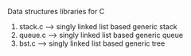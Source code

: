 Data structures libraries for C

1. stack.c --> singly linked list based generic stack
2. queue.c --> singly linked list based generic queue
3. bst.c --> singly linked list based generic tree

